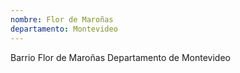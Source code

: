 ```yaml
---
nombre: Flor de Maroñas
departamento: Montevideo
---
```


Barrio Flor de Maroñas
Departamento de Montevideo
